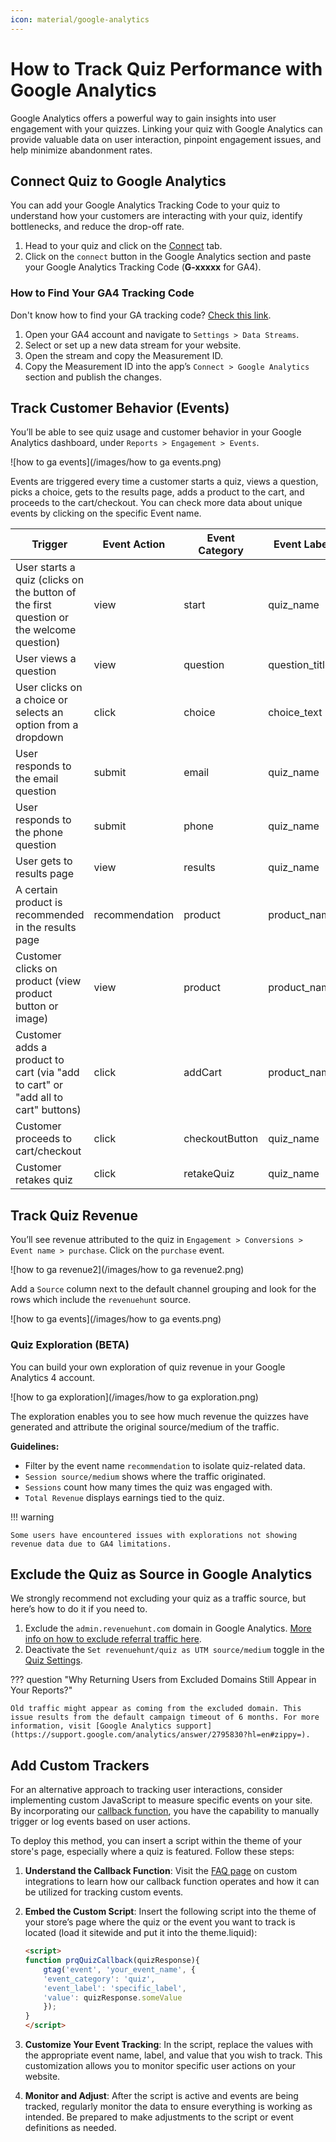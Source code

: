 ```yaml
---
icon: material/google-analytics
---
```


# How to Track Quiz Performance with Google Analytics

Google Analytics offers a powerful way to gain insights into user engagement with your quizzes. Linking your quiz with Google Analytics can provide valuable data on user interaction, pinpoint engagement issues, and help minimize abandonment rates.

## Connect Quiz to Google Analytics

You can add your Google Analytics Tracking Code to your quiz to understand how your customers are interacting with your quiz, identify bottlenecks, and reduce the drop-off rate.

1. Head to your quiz and click on the [Connect](https://docs.revenuehunt.com/reference/quiz-builder/#connect) tab.
2. Click on the `connect` button in the Google Analytics section and paste your Google Analytics Tracking Code (**G-xxxxx** for GA4).

### How to Find Your GA4 Tracking Code

Don't know how to find your GA tracking code? [Check this link](https://support.google.com/analytics/answer/1008080).

1. Open your GA4 account and navigate to `Settings > Data Streams`.
2. Select or set up a new data stream for your website.
3. Open the stream and copy the Measurement ID.
4. Copy the Measurement ID into the app’s `Connect > Google Analytics` section and publish the changes.

## Track Customer Behavior (Events)

You’ll be able to see quiz usage and customer behavior in your Google Analytics dashboard, under `Reports > Engagement > Events`.

![how to ga events](/images/how to ga events.png)

Events are triggered every time a customer starts a quiz, views a question, picks a choice, gets to the results page, adds a product to the cart, and proceeds to the cart/checkout. You can check more data about unique events by clicking on the specific Event name.

| Trigger                                                             | Event Action | Event Category    | Event Label    |
|---------------------------------------------------------------------|--------------|-------------------|----------------|
| User starts a quiz (clicks on the button of the first question or the welcome question) | view         | start             | quiz_name      |
| User views a question                                               | view         | question          | question_title |
| User clicks on a choice or selects an option from a dropdown        | click        | choice            | choice_text    |
| User responds to the email question                                 | submit       | email             | quiz_name      |
| User responds to the phone question                                 | submit       | phone             | quiz_name      |
| User gets to results page                                           | view         | results           | quiz_name      |
| A certain product is recommended in the results page                | recommendation | product          | product_name   |
| Customer clicks on product (view product button or image)           | view         | product           | product_name   |
| Customer adds a product to cart (via "add to cart" or "add all to cart" buttons) | click        | addCart           | product_name   |
| Customer proceeds to cart/checkout                                  | click        | checkoutButton    | quiz_name      |
| Customer retakes quiz                                               | click        | retakeQuiz        | quiz_name      |


## Track Quiz Revenue

You’ll see revenue attributed to the quiz in `Engagement > Conversions > Event name > purchase`. Click on the `purchase` event.

![how to ga revenue2](/images/how to ga revenue2.png)

Add a `Source` column next to the default channel grouping and look for the rows which include the `revenuehunt` source.

![how to ga events](/images/how to ga events.png)

### Quiz Exploration (BETA)

You can build your own exploration of quiz revenue in your Google Analytics 4 account.

![how to ga exploration](/images/how to ga exploration.png)

The exploration enables you to see how much revenue the quizzes have generated and attribute the original source/medium of the traffic.

**Guidelines:**

- Filter by the event name `recommendation` to isolate quiz-related data.
- `Session source/medium` shows where the traffic originated.
- `Sessions` count how many times the quiz was engaged with.
- `Total Revenue` displays earnings tied to the quiz.

!!! warning

    Some users have encountered issues with explorations not showing revenue data due to GA4 limitations.

## Exclude the Quiz as Source in Google Analytics

We strongly recommend not excluding your quiz as a traffic source, but here’s how to do it if you need to.

1. Exclude the `admin.revenuehunt.com` domain in Google Analytics. [More info on how to exclude referral traffic here](https://support.google.com/analytics/answer/2795830?hl=en).
2. Deactivate the `Set revenuehunt/quiz as UTM source/medium` toggle in the [Quiz Settings](https://docs.revenuehunt.com/reference/quiz-builder/#quiz-settings).

??? question "Why Returning Users from Excluded Domains Still Appear in Your Reports?"
    
    Old traffic might appear as coming from the excluded domain. This issue results from the default campaign timeout of 6 months. For more information, visit [Google Analytics support](https://support.google.com/analytics/answer/2795830?hl=en#zippy=).

## Add Custom Trackers

For an alternative approach to tracking user interactions, consider implementing custom JavaScript to measure specific events on your site. By incorporating our [callback function](https://docs.revenuehunt.com/how-to-guides/use-callback-function/), you have the capability to manually trigger or log events based on user actions.

To deploy this method, you can insert a script within the theme of your store's page, especially where a quiz is featured. Follow these steps:

1. **Understand the Callback Function**: Visit the [FAQ page](https://docs.revenuehunt.com/how-to-guides/use-callback-function/) on custom integrations to learn how our callback function operates and how it can be utilized for tracking custom events.
2. **Embed the Custom Script**: Insert the following script into the theme of your store’s page where the quiz or the event you want to track is located (load it sitewide and put it into the theme.liquid):
    ```html
    <script>
    function prqQuizCallback(quizResponse){
        gtag('event', 'your_event_name', {
        'event_category': 'quiz',
        'event_label': 'specific_label',
        'value': quizResponse.someValue
        });
    }
    </script>

    ``` 

3. **Customize Your Event Tracking**: In the script, replace the values with the appropriate event name, label, and value that you wish to track. This customization allows you to monitor specific user actions on your website.
4. **Monitor and Adjust**: After the script is active and events are being tracked, regularly monitor the data to ensure everything is working as intended. Be prepared to make adjustments to the script or event definitions as needed.